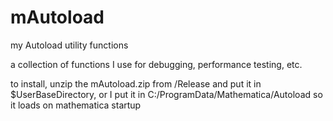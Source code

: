 # mAutoload
my Autoload utility functions

a collection of functions I use for debugging, performance testing, etc.

to install, unzip the mAutoload.zip from /Release and put it in $UserBaseDirectory, or I put it in C:/ProgramData/Mathematica/Autoload so it loads on mathematica startup

